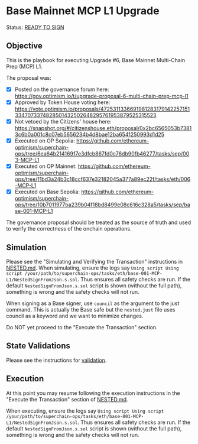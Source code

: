 # Base Mainnet MCP L1 Upgrade

Status: [READY TO SIGN]()

## Objective

This is the playbook for executing Upgrade #6, Base Mainnet Multi-Chain Prep (MCP) L1.

The proposal was:

- [X] Posted on the governance forum here: https://gov.optimism.io/t/upgrade-proposal-6-multi-chain-prep-mcp-l1
- [X] Approved by Token House voting here: https://vote.optimism.io/proposals/47253113366919812831791422571513347073374828501432502648295761953879525315523
- [X] Not vetoed by the Citizens' house here: https://snapshot.org/#/citizenshouse.eth/proposal/0x2bc6565053b73813c6b0a001c8c07eb5656234b4d8bae12ba6541250993d1d25
- [X] Executed on OP Sepolia: https://github.com/ethereum-optimism/superchain-ops/tree/6ea64b21416917e3dfcb867fd0c76db90fb46277/tasks/sep/003-MCP-L1
- [X] Executed on OP Mainnet: https://github.com/ethereum-optimism/superchain-ops/tree/11bd3a24b3c18ccf637e32182045a377a89ec22f/tasks/eth/006-MCP-L1
- [X] Executed on Base Sepolia: https://github.com/ethereum-optimism/superchain-ops/tree/10b7011977ba239b04f18bd8499e08c616c328a5/tasks/sep/base-001-MCP-L1

The governance proposal should be treated as the source of truth and used to verify the correctness
of the onchain operations.

## Simulation

Please see the "Simulating and Verifying the Transaction" instructions in [NESTED.md](../../../NESTED.md).
When simulating, ensure the logs say `Using script Using script /your/path/to/superchain-ops/tasks/eth/base-001-MCP-L1/NestedSignFromJson.s.sol`.
Thus ensures all safety checks are run. If the default `NestedSignFromJson.s.sol` script is shown
(without the full path), something is wrong and the safety checks will not run.

When signing as a Base signer, use `council` as the argument to the just command. 
This is actually the Base safe but the `nested.just` file uses council as a keyword and
we want to minimize changes.

Do NOT yet proceed to the "Execute the Transaction" section.

## State Validations

Please see the instructions for [validation](./VALIDATION.md).

## Execution

At this point you may resume following the execution instructions in the "Execute the Transaction" section of [NESTED.md](../../../NESTED.md).

When executing, ensure the logs say `Using script Using script /your/path/to/superchain-ops/tasks/eth/base-001-MCP-L1/NestedSignFromJson.s.sol`.
Thus ensures all safety checks are run. If the default `NestedSignFromJson.s.sol` script is shown
(without the full path), something is wrong and the safety checks will not run.